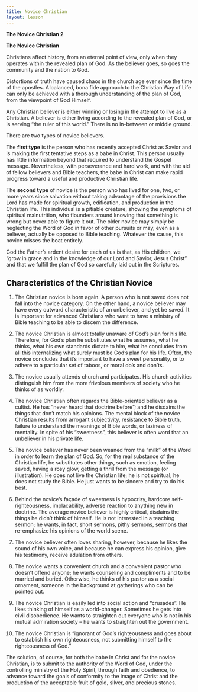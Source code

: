 ```yaml
---
title: Novice Christian
layout: lesson
---
```



**The Novice Christian 2**

**The Novice Christian**

Christians affect history, from an eternal point of view, only when they
operates within the revealed plan of God. As the believer goes, so goes
the community and the nation to God.

Distortions of truth have caused chaos in the church age ever since the
time of the apostles. A balanced, bona fide approach to the Christian
Way of Life can only be achieved with a thorough understanding of the
plan of God, from the viewpoint of God Himself.

Any Christian believer is either winning or losing in the attempt to
live as a Christian. A believer is either living according to the
revealed plan of God, or is serving “the ruler of this world.” There is
no in-between or middle ground.

There are two types of novice believers.

The **first type** is the person who has recently accepted Christ as
Savior and is making the first tentative steps as a babe in Christ. This
person usually has little information beyond that required to understand
the Gospel message. Nevertheless, with perseverance and hard work, and
with the aid of fellow believers and Bible teachers, the babe in Christ
can make rapid progress toward a useful and productive Christian life.

The **second type** of novice is the person who has lived for one, two,
or more years since salvation without taking advantage of the provisions
the Lord has made for spiritual growth, edification, and production in
the Christian life. This individual is a pitiable creature, showing the
symptoms of spiritual malnutrition, who flounders around knowing that
something is wrong but never able to figure it out. The older novice may
simply be neglecting the Word of God in favor of other pursuits or may,
even as a believer, actually be opposed to Bible teaching. Whatever the
cause, this novice misses the boat entirely.

God the Father’s ardent desire for each of us is that, as His children,
we “grow in grace and in the knowledge of our Lord and Savior, Jesus
Christ” and that we fulfill the plan of God so carefully laid out in the
Scriptures.

Characteristics of the Christian Novice
---------------------------------------

1.  The Christian novice is born again. A person who is not saved does
    not fall into the novice category. On the other hand, a novice
    believer may have every outward characteristic of an unbeliever, and
    yet be saved. It is important for advanced Christians who want to
    have a ministry of Bible teaching to be able to discern the
    difference.

2.  The novice Christian is almost totally unaware of God’s plan for his
    life. Therefore, for God’s plan he substitutes what he assumes, what
    he thinks, what his own standards dictate to him, what he concludes
    from all this internalizing what surely must be God’s plan for his
    life. Often, the novice concludes that it’s important to have a
    sweet personality, or to adhere to a particular set of taboos, or
    moral do’s and don’ts.

3.  The novice usually attends church and participates. His church
    activities distinguish him from the more frivolous members of
    society who he thinks of as worldly.

4.  The novice Christian often regards the Bible-oriented believer as a
    cultist. He has “never heard that doctrine before”; and he disdains
    the things that don’t match his opinions. The mental block of the
    novice Christian results from arrogant subjectivity, resistance to
    Bible truth, failure to understand the meanings of Bible words, or
    laziness of mentality. In spite of his “sweetness”, this believer is
    often word that an unbeliever in his private life.

5.  The novice believer has never been weaned from the “milk” of the
    Word in order to learn the plan of God. So, for the real substance
    of the Christian life, he substitutes other things, such as emotion,
    feeling saved, having a rosy glow, getting a thrill from the message
    (or illustration). He does not live the Christian life; he is not
    spiritual; he does not study the Bible. He just wants to be sincere
    and try to do his best.

6.  Behind the novice’s façade of sweetness is hypocrisy, hardcore
    self-righteousness, implacability, adverse reaction to anything new
    in doctrine. The average novice believer is highly critical,
    disdains the things he didn’t think of himself. He is not interested
    in a teaching sermon; he wants, in fact, short sermons, pithy
    sermons, sermons that re-emphasize his opinions of the world scene.

7.  The novice believer often loves sharing, however, because he likes
    the sound of his own voice, and because he can express his opinion,
    give his testimony, receive adulation from others.

8.  The novice wants a convenient church and a convenient pastor who
    doesn’t offend anyone; he wants counseling and compliments and to be
    married and buried. Otherwise, he thinks of his pastor as a social
    ornament, someone in the background at gatherings who can be pointed
    out.

9.  The novice Christian is easily led into social action and
    “crusades”. He likes thinking of himself as a world-changer.
    Sometimes he gets into civil disobedience. He wants to straighten
    out everyone who is not in his mutual admiration society – he wants
    to straighten out the government.

10. The novice Christian is “ignorant of God’s righteousness and goes
    about to establish his own righteousness, not submitting himself to
    the righteousness of God.”

The solution, of course, for both the babe in Christ and for the novice
Christian, is to submit to the authority of the Word of God, under the
controlling ministry of the Holy Spirit, through faith and obedience, to
advance toward the goals of conformity to the image of Christ and the
production of the acceptable fruit of gold, silver, and precious stones.

